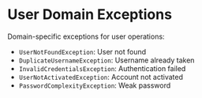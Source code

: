 # User Domain Exceptions

Domain-specific exceptions for user operations:
- `UserNotFoundException`: User not found
- `DuplicateUsernameException`: Username already taken
- `InvalidCredentialsException`: Authentication failed
- `UserNotActivatedException`: Account not activated
- `PasswordComplexityException`: Weak password